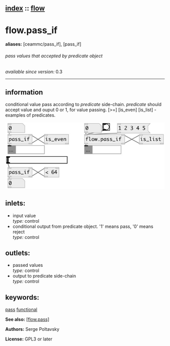 [index](index.html) :: [flow](category_flow.html)
---

# flow.pass_if
**aliases:** [ceammc/pass_if], [pass_if]


###### pass values that accepted by predicate object

*available since version:* 0.3

---


## information
conditional value pass according to *predicate* side-chain. *predicate* should accept value and ouput 0 or 1, for value passing. [&gt;=] [is_even] [is_list] - examples of predicates.


[![example](../examples/img/flow.pass_if.jpg)](../examples/pd/flow.pass_if.pd)









## inlets:

* input value<br>
_type:_ control
* conditional output from predicate object. &#39;1&#39; means pass, &#39;0&#39; means reject<br>
_type:_ control



## outlets:

* passed values<br>
_type:_ control
* output to predicate side-chain<br>
_type:_ control



## keywords:

[pass](keywords/pass.html)
[functional](keywords/functional.html)



**See also:**
[\[flow.pass\]](flow.pass.html)




**Authors:** Serge Poltavsky




**License:** GPL3 or later






